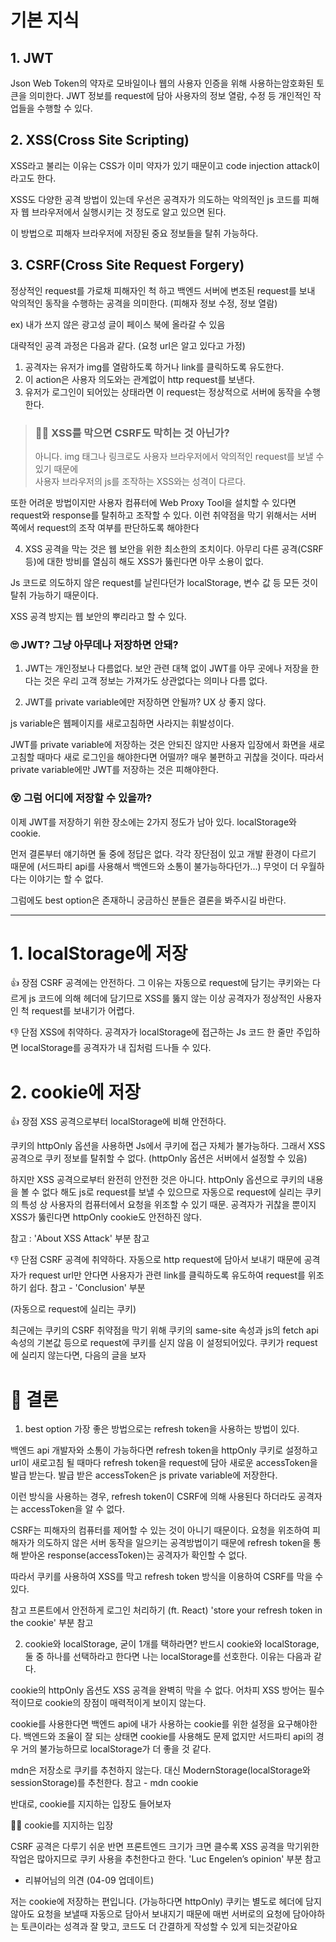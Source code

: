 # 기본 지식
## 1. JWT
Json Web Token의 약자로 모바일이나 웹의 사용자 인증을 위해 사용하는암호화된 토큰을 의미한다.
JWT 정보를 request에 담아 사용자의 정보 열람, 수정 등 개인적인 작업들을 수행할 수 있다.

## 2. XSS(Cross Site Scripting)
XSS라고 불리는 이유는 CSS가 이미 약자가 있기 때문이고
code injection attack이라고도 한다.

XSS도 다양한 공격 방법이 있는데 우선은
공격자가 의도하는 악의적인 js 코드를 피해자 웹 브라우저에서 실행시키는 것
정도로 알고 있으면 된다.

이 방법으로 피해자 브라우저에 저장된 중요 정보들을 탈취 가능하다.

## 3. CSRF(Cross Site Request Forgery)
정상적인 request를 가로채 피해자인 척 하고 백엔드 서버에
변조된 request를 보내 악의적인 동작을
수행하는 공격을 의미한다. (피해자 정보 수정, 정보 열람)

ex) 내가 쓰지 않은 광고성 글이 페이스 북에 올라갈 수 있음

대략적인 공격 과정은 다음과 같다. (요청 url은 알고 있다고 가정)
1. 공격자는 유저가 img를 열람하도록 하거나 link를 클릭하도록 유도한다.
2. 이 action은 사용자 의도와는 관계없이 http request를 보낸다.
3. 유저가 로그인이 되어있는 상태라면 이 request는 정상적으로 서버에 동작을 수행한다.

> ### 🙋‍♂️ XSS를 막으면 CSRF도 막히는 것 아닌가?   
>아니다. img 태그나 링크로도 사용자 브라우저에서
>악의적인 request를 보낼 수 있기 때문에   
>사용자 브라우저의 js를 조작하는 XSS와는 성격이 다르다.
 
또한 어려운 방법이지만 사용자 컴퓨터에 Web Proxy Tool을
설치할 수 있다면 request와 response를 탈취하고 조작할 수 있다.
이런 취약점을 막기 위해서는 서버 쪽에서
request의 조작 여부를 판단하도록 해야한다

4. XSS 공격을 막는 것은 웹 보안을 위한 최소한의 조치이다.
아무리 다른 공격(CSRF 등)에 대한 방비를 열심히 해도
XSS가 뚫린다면 아무 소용이 없다.

Js 코드로 의도하지 않은 request를 날린다던가
localStorage, 변수 값 등 모든 것이 탈취 가능하기 때문이다.

XSS 공격 방지는 웹 보안의 뿌리라고 할 수 있다.

### 🙄 JWT? 그냥 아무데나 저장하면 안돼?
1. JWT는 개인정보나 다름없다.
보안 관련 대책 없이 JWT를 아무 곳에나 저장을 한다는 것은
우리 고객 정보는 가져가도 상관없다는 의미나 다름 없다.

2. JWT를 private variable에만 저장하면 안될까?
UX 상 좋지 않다.

js variable은 웹페이지를 새로고침하면
사라지는 휘발성이다.

JWT를 private variable에 저장하는 것은 안되진 않지만
사용자 입장에서 화면을 새로고침할 때마다
새로 로그인을 해야한다면 어떨까?
매우 불편하고 귀찮을 것이다.
따라서 private variable에만 JWT를 저장하는 것은 피해야한다.

### 😵 그럼 어디에 저장할 수 있을까?
이제 JWT를 저장하기 위한 장소에는 2가지 정도가 남아 있다.
localStorage와 cookie.

먼저 결론부터 얘기하면 둘 중에 정답은 없다.
각각 장단점이 있고 개발 환경이 다르기 때문에
(서드파티 api를 사용해서 백엔드와 소통이 불가능하다던가...)
무엇이 더 우월하다는 이야기는 할 수 없다.

그럼에도 best option은 존재하니
궁금하신 분들은 결론을 봐주시길 바란다.

--- 
# 1. localStorage에 저장
👍 장점
CSRF 공격에는 안전하다.
그 이유는 자동으로 request에 담기는 쿠키와는 다르게
js 코드에 의해 헤더에 담기므로 XSS를 뚫지 않는 이상
공격자가 정상적인 사용자인 척 request를 보내기가 어렵다.

👎 단점
XSS에 취약하다.
공격자가 localStorage에 접근하는 Js 코드 한 줄만 주입하면
localStorage를 공격자가 내 집처럼 드나들 수 있다.

# 2. cookie에 저장
👍 장점
XSS 공격으로부터 localStorage에 비해 안전하다.

쿠키의 httpOnly 옵션을 사용하면 Js에서 쿠키에 접근 자체가 불가능하다.
그래서 XSS 공격으로 쿠키 정보를 탈취할 수 없다.
(httpOnly 옵션은 서버에서 설정할 수 있음)

하지만 XSS 공격으로부터 완전히 안전한 것은 아니다.
httpOnly 옵션으로 쿠키의 내용을 볼 수 없다 해도
js로 request를 보낼 수 있으므로 자동으로 request에 실리는 쿠키의 특성 상
사용자의 컴퓨터에서 요청을 위조할 수 있기 때문.
공격자가 귀찮을 뿐이지 XSS가 뚫린다면 httpOnly cookie도 안전하진 않다.

참고 : 'About XSS Attack' 부분 참고

👎 단점
CSRF 공격에 취약하다.
자동으로 http request에 담아서 보내기 때문에
공격자가 request url만 안다면
사용자가 관련 link를 클릭하도록 유도하여 request를 위조하기 쉽다.
참고 - 'Conclusion' 부분

(자동으로 request에 실리는 쿠키)

최근에는 쿠키의 CSRF 취약점을 막기 위해 쿠키의 same-site 속성과 js의 fetch api 속성의 기본값 등으로 request에 쿠키를 싣지 않음 이 설정되어있다.
쿠키가 request에 실리지 않는다면, 다음의 글을 보자

# 🎯 결론
1. best option
가장 좋은 방법으로는
refresh token을 사용하는 방법이 있다.

백엔드 api 개발자와 소통이 가능하다면
refresh token을 httpOnly 쿠키로 설정하고
url이 새로고침 될 때마다 refresh token을 request에 담아
새로운 accessToken을 발급 받는다.
발급 받은 accessToken은 js private variable에 저장한다.

이런 방식을 사용하는 경우,
refresh token이 CSRF에 의해 사용된다 하더라도
공격자는 accessToken을 알 수 없다.

CSRF는 피해자의 컴퓨터를 제어할 수 있는 것이 아니기 때문이다.
요청을 위조하여 피해자가 의도하지 않은
서버 동작을 일으키는 공격방법이기 때문에
refresh token을 통해 받아온 response(accessToken)는
공격자가 확인할 수 없다.

따라서 쿠키를 사용하여 XSS를 막고
refresh token 방식을 이용하여 CSRF를 막을 수 있다.

참고
프론트에서 안전하게 로그인 처리하기 (ft. React)
'store your refresh token in the cookie' 부분 참고

2. cookie와 localStorage, 굳이 1개를 택하라면?
반드시 cookie와 localStorage, 둘 중 하나를 선택하라고 한다면
나는 localStorage를 선호한다. 이유는 다음과 같다.

cookie의 httpOnly 옵션도 XSS 공격을 완벽히 막을 수 없다.
어차피 XSS 방어는 필수적이므로 cookie의 장점이
매력적이게 보이지 않는다.

cookie를 사용한다면 백엔드 api에 내가 사용하는 cookie를 위한
설정을 요구해야한다.
백엔드와 조율이 잘 되는 상태면 cookie를 사용해도 문제 없지만
서드파티 api의 경우 거의 불가능하므로 localStorage가 더 좋을 것 같다.

mdn은 저장소로 쿠키를 추천하지 않는다. 대신 ModernStorage(localStorage와 sessionStorage)를 추천한다.
참고 - mdn cookie

반대로, cookie를 지지하는 입장도 들어보자

🙋‍♂️ cookie를 지지하는 입장

CSRF 공격은 다루기 쉬운 반면 프론트엔드 크기가 크면 클수록
XSS 공격을 막기위한 작업은 많아지므로 쿠키 사용을 추천한다고 한다.
'Luc Engelen’s opinion' 부분 참고

+ 리뷰어님의 의견 (04-09 업데이트)

저는 cookie에 저장하는 편입니다. (가능하다면 httpOnly)
쿠키는 별도로 헤더에 담지 않아도 요청을 보낼때 자동으로 담아서 보내지기 때문에
매번 서버로의 요청에 담아야하는 토큰이라는 성격과 잘 맞고, 코드도 더 간결하게 작성할 수 있게 되는것같아요
